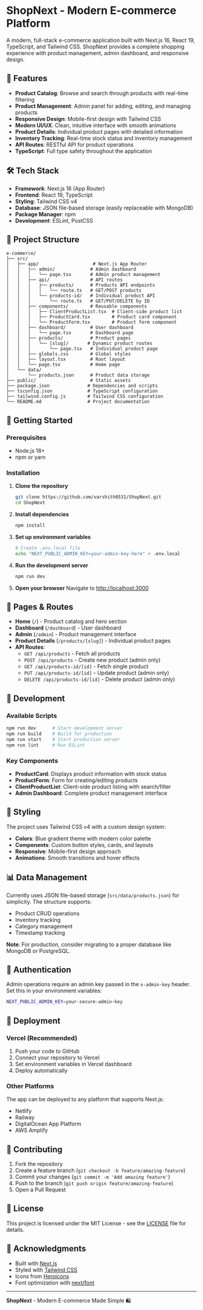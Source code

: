 # ShopNext - Modern E-commerce Platform

A modern, full-stack e-commerce application built with Next.js 16, React 19, TypeScript, and Tailwind CSS. ShopNext provides a complete shopping experience with product management, admin dashboard, and responsive design.

## 🚀 Features

- **Product Catalog**: Browse and search through products with real-time filtering
- **Product Management**: Admin panel for adding, editing, and managing products
- **Responsive Design**: Mobile-first design with Tailwind CSS
- **Modern UI/UX**: Clean, intuitive interface with smooth animations
- **Product Details**: Individual product pages with detailed information
- **Inventory Tracking**: Real-time stock status and inventory management
- **API Routes**: RESTful API for product operations
- **TypeScript**: Full type safety throughout the application

## 🛠️ Tech Stack

- **Framework**: Next.js 16 (App Router)
- **Frontend**: React 19, TypeScript
- **Styling**: Tailwind CSS v4
- **Database**: JSON file-based storage (easily replaceable with MongoDB)
- **Package Manager**: npm
- **Development**: ESLint, PostCSS

## 📁 Project Structure

```
e-commerce/
├── src/
│   ├── app/                    # Next.js App Router
│   │   ├── admin/             # Admin dashboard
│   │   │   └── page.tsx       # Admin product management
│   │   ├── api/               # API routes
│   │   │   ├── products/      # Products API endpoints
│   │   │   │   └── route.ts   # GET/POST products
│   │   │   └── products-id/   # Individual product API
│   │   │       └── route.ts   # GET/PUT/DELETE by ID
│   │   ├── components/        # Reusable components
│   │   │   ├── ClientProductList.tsx  # Client-side product list
│   │   │   ├── ProductCard.tsx        # Product card component
│   │   │   └── ProductForm.tsx        # Product form component
│   │   ├── dashboard/         # User dashboard
│   │   │   └── page.tsx       # Dashboard page
│   │   ├── products/          # Product pages
│   │   │   └── [slug]/       # Dynamic product routes
│   │   │       └── page.tsx   # Individual product page
│   │   ├── globals.css        # Global styles
│   │   ├── layout.tsx         # Root layout
│   │   └── page.tsx           # Home page
│   └── data/
│       └── products.json      # Product data storage
├── public/                    # Static assets
├── package.json              # Dependencies and scripts
├── tsconfig.json             # TypeScript configuration
├── tailwind.config.js        # Tailwind CSS configuration
└── README.md                 # Project documentation
```

## 🚀 Getting Started

### Prerequisites

- Node.js 18+ 
- npm or yarn

### Installation

1. **Clone the repository**
   ```bash
   git clone https://github.com/varshith0531/ShopNext.git
   cd ShopNext
   ```

2. **Install dependencies**
   ```bash
   npm install
   ```

3. **Set up environment variables**
   ```bash
   # Create .env.local file
   echo "NEXT_PUBLIC_ADMIN_KEY=your-admin-key-here" > .env.local
   ```

4. **Run the development server**
   ```bash
   npm run dev
   ```

5. **Open your browser**
   Navigate to [http://localhost:3000](http://localhost:3000)

## 📱 Pages & Routes

- **Home** (`/`) - Product catalog and hero section
- **Dashboard** (`/dashboard`) - User dashboard
- **Admin** (`/admin`) - Product management interface
- **Product Details** (`/products/[slug]`) - Individual product pages
- **API Routes**:
  - `GET /api/products` - Fetch all products
  - `POST /api/products` - Create new product (admin only)
  - `GET /api/products-id/[id]` - Fetch single product
  - `PUT /api/products-id/[id]` - Update product (admin only)
  - `DELETE /api/products-id/[id]` - Delete product (admin only)

## 🔧 Development

### Available Scripts

```bash
npm run dev      # Start development server
npm run build    # Build for production
npm run start    # Start production server
npm run lint     # Run ESLint
```

### Key Components

- **ProductCard**: Displays product information with stock status
- **ProductForm**: Form for creating/editing products
- **ClientProductList**: Client-side product listing with search/filter
- **Admin Dashboard**: Complete product management interface

## 🎨 Styling

The project uses Tailwind CSS v4 with a custom design system:

- **Colors**: Blue gradient theme with modern color palette
- **Components**: Custom button styles, cards, and layouts
- **Responsive**: Mobile-first design approach
- **Animations**: Smooth transitions and hover effects

## 📊 Data Management

Currently uses JSON file-based storage (`src/data/products.json`) for simplicity. The structure supports:

- Product CRUD operations
- Inventory tracking
- Category management
- Timestamp tracking

**Note**: For production, consider migrating to a proper database like MongoDB or PostgreSQL.

## 🔐 Authentication

Admin operations require an admin key passed in the `x-admin-key` header. Set this in your environment variables:

```bash
NEXT_PUBLIC_ADMIN_KEY=your-secure-admin-key
```

## 🚀 Deployment

### Vercel (Recommended)

1. Push your code to GitHub
2. Connect your repository to Vercel
3. Set environment variables in Vercel dashboard
4. Deploy automatically

### Other Platforms

The app can be deployed to any platform that supports Next.js:
- Netlify
- Railway
- DigitalOcean App Platform
- AWS Amplify

## 🤝 Contributing

1. Fork the repository
2. Create a feature branch (`git checkout -b feature/amazing-feature`)
3. Commit your changes (`git commit -m 'Add amazing feature'`)
4. Push to the branch (`git push origin feature/amazing-feature`)
5. Open a Pull Request

## 📝 License

This project is licensed under the MIT License - see the [LICENSE](LICENSE) file for details.

## 🙏 Acknowledgments

- Built with [Next.js](https://nextjs.org/)
- Styled with [Tailwind CSS](https://tailwindcss.com/)
- Icons from [Heroicons](https://heroicons.com/)
- Font optimization with [next/font](https://nextjs.org/docs/app/building-your-application/optimizing/fonts)

---

**ShopNext** - Modern E-commerce Made Simple 🛍️

